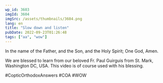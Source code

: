 ```yaml
---
wp_id: 3603
imgId: 3604
imgSrc: /assets/thumbnails/3604.png
lang: en
title: "Slow down and listen"
pubDate: 2022-09-23T01:26:48
tags: ["aa", "wow"]
---
```

<!-- page: 6 -->

<p>In the name of the Father, and the Son, and the Holy Spirit; One God, Amen.</p>
<p>We are blessed to learn from our beloved Fr. Paul Guirguis from St. Mark, Washington DC, USA. This video is of course used with his blessing.</p>
<p>#CopticOrthodoxAnswers #COA #WOW</p>
